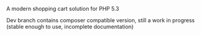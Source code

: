 A modern shopping cart solution for PHP 5.3

Dev branch contains composer compatible version, still a work in progress (stable enough to use, incomplete documentation)